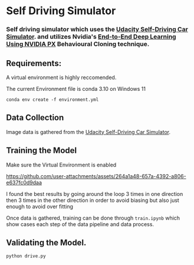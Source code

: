 # Self Driving Simulator 

### Self driving simulator which uses the [Udacity Self-Driving Car Simulator](https://github.com/udacity/self-driving-car-sim). and utilizes Nvidia's [End-to-End Deep Learning Using NVIDIA PX](https://images.nvidia.com/content/tegra/automotive/images/2016/solutions/pdf/end-to-end-dl-using-px.pdf) Behavioural Cloning technique. 

## Requirements:
A virtual environment is highly reccomended.

The current Environment file is conda 3.10 on Windows 11

```conda env create -f environment.yml ```

## Data Collection
Image data is gathered from the [Udacity Self-Driving Car Simulator](https://github.com/udacity/self-driving-car-sim).



## Training the Model

Make sure the Virtual Environment is enabled 

https://github.com/user-attachments/assets/264a1a48-657a-4392-a806-e637fc0d9daa

I found the best results by going around the loop 3 times in one direction then 3 times in the other direction in order to avoid biasing but also just enough to avoid over fitting


Once data is gathered, training can be done through ```train.ipynb``` which show cases each step of the data pipeline and data process.

## Validating the Model.

```python drive.py ```


